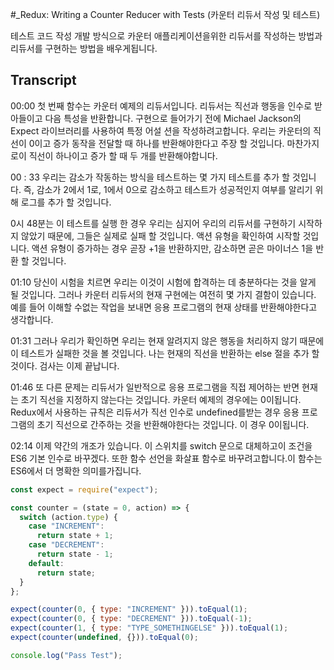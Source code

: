 #\_Redux: Writing a Counter Reducer with Tests (카운터 리듀서 작성 및 테스트)

테스트 코드 작성 개발 방식으로 카운터 애플리케이션을위한 리듀서를 작성하는 방법과 리듀서를 구현하는 방법을 배우게됩니다.

## Transcript

00:00 첫 번째 함수는 카운터 예제의 리듀서입니다. 리듀서는 직선과 행동을 인수로 받아들이고 다음 특성을 반환합니다. 구현으로 들어가기 전에 Michael Jackson의 Expect 라이브러리를 사용하여 특정 어설 션을 작성하려고합니다. 우리는 카운터의 직선이 0이고 증가 동작을 전달할 때 하나를 반환해야한다고 주장 할 것입니다. 마찬가지로이 직선이 하나이고 증가 할 때 두 개를 반환해야합니다.

00 : 33 우리는 감소가 작동하는 방식을 테스트하는 몇 가지 테스트를 추가 할 것입니다. 즉, 감소가 2에서 1로, 1에서 0으로 감소하고 테스트가 성공적인지 여부를 알리기 위해 로그를 추가 할 것입니다.

0시 48분는 이 테스트를 실행 한 경우 우리는 심지어 우리의 리듀서를 구현하기 시작하지 않았기 때문에, 그들은 실제로 실패 할 것입니다. 액션 유형을 확인하여 시작할 것입니다. 액션 유형이 증가하는 경우 곧장 +1을 반환하지만, 감소하면 곧은 마이너스 1을 반환 할 것입니다.

01:10 당신이 시험을 치르면 우리는 이것이 시험에 합격하는 데 충분하다는 것을 알게 될 것입니다. 그러나 카운터 리듀서의 현재 구현에는 여전히 몇 가지 결함이 있습니다. 예를 들어 이해할 수없는 작업을 보내면 응용 프로그램의 현재 상태를 반환해야한다고 생각합니다.

01:31 그러나 우리가 확인하면 우리는 현재 알려지지 않은 행동을 처리하지 않기 때문에이 테스트가 실패한 것을 볼 것입니다. 나는 현재의 직선을 반환하는 else 절을 ​​추가 할 것이다. 검사는 이제 끝납니다.

01:46 또 다른 문제는 리듀서가 일반적으로 응용 프로그램을 직접 제어하는 ​​반면 현재는 초기 직선을 지정하지 않는다는 것입니다. 카운터 예제의 경우에는 0이됩니다. Redux에서 사용하는 규칙은 리듀서가 직선 인수로 undefined를받는 경우 응용 프로그램의 초기 직선으로 간주하는 것을 반환해야한다는 것입니다. 이 경우 0이됩니다.

02:14 이제 약간의 개조가 있습니다. 이 스위치를 switch 문으로 대체하고이 조건을 ES6 기본 인수로 바꾸겠다. 또한 함수 선언을 화살표 함수로 바꾸려고합니다.이 함수는 ES6에서 더 명확한 의미를가집니다.

```js
const expect = require("expect");

const counter = (state = 0, action) => {
  switch (action.type) {
    case "INCREMENT":
      return state + 1;
    case "DECREMENT":
      return state - 1;
    default:
      return state;
  }
};

expect(counter(0, { type: "INCREMENT" })).toEqual(1);
expect(counter(0, { type: "DECREMENT" })).toEqual(-1);
expect(counter(1, { type: "TYPE_SOMETHINGELSE" })).toEqual(1);
expect(counter(undefined, {})).toEqual(0);

console.log("Pass Test");
```
